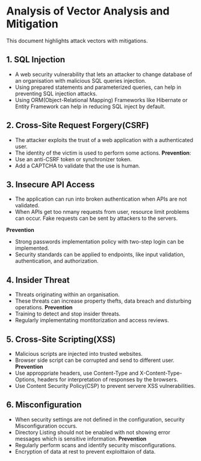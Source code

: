 # Analysis of Vector Analysis and Mitigation
This document highlights attack vectors with mitigations.

## 1. SQL Injection
- A web security vulnerability that lets an attacker to change database of an organisation with malicious SQL queries injection.
- Using prepared statements and parameterized queries, can help in preventing SQL injection attacks.
- Using ORM(Object-Relational Mapping) Frameworks like Hibernate or Entity Framework can help in reducing SQL inject by default.

## 2. Cross-Site Request Forgery(CSRF)
- The attacker exploits the trust of a web application with a authenticated user.
- The identity of the victim is used to perform some actions.
**Prevention**:
- Use an anti-CSRF token or synchronizer token. 
- Add a CAPTCHA to validate that the use is human.

## 3. Insecure API Access
- The application can run into broken authentication when APIs are not validated.
- When APIs get too nmany requests from user, resource limit problems can occur. Fake requests can be sent by attackers to the servers.

**Prevention**
- Strong passwords implementation policy with two-step login can be implemented.
- Security standards can be applied to endpoints, like input validation, authentication, and authorization.

## 4. Insider Threat
- Threats originating within an organisation.
- These threats can increase property thefts, data breach and disturbing operations.
**Prevention**
- Training to detect and stop insider threats.
- Regularly implementating montitorization and access reviews.

## 5. Cross-Site Scripting(XSS)
- Malicious scripts are injected into trusted websites.
- Browser side script can be corrupted and send to different user.
**Prevention**
- Use approppriate headers, use Content-Type and X-Content-Type-Options, headers for interpretation of responses by the browsers.
- Use Content Security Policy(CSP) to prevent servere XSS vulnerabilities.

## 6. Misconfiguration
- When security settings are not defined in the configuration, security Misconfiguration occurs.
- Directory Listing should not be enabled with not showing error messages which is sensitive information.
**Prevention**
- Regularly perform scans and identify security misconfigurations.
- Encryption of data at rest to prevent exploittaion of data.